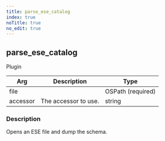 ```yaml
---
title: parse_ese_catalog
index: true
noTitle: true
no_edit: true
---
```




<div class="vql_item"></div>


## parse_ese_catalog
<span class='vql_type pull-right page-header'>Plugin</span>



<div class="vqlargs"></div>

Arg | Description | Type
----|-------------|-----
file||OSPath (required)
accessor|The accessor to use.|string

### Description

Opens an ESE file and dump the schema.

